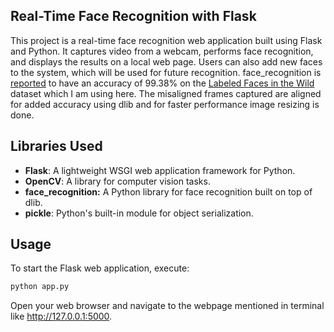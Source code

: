 ## Real-Time Face Recognition with Flask
This project is a real-time face recognition web application built using Flask and Python. It captures video from a webcam, performs face recognition, and displays the results on a local web page. Users can also add new faces to the system, which will be used for future recognition. face_recognition is [reported](https://github.com/ageitgey/face_recognition) to have an accuracy of 99.38% on the [Labeled Faces in the Wild](http://vis-www.cs.umass.edu/lfw/) dataset which I am using here.
The misaligned frames captured are aligned for added accuracy using dlib and for faster performance image resizing is done.
## Libraries Used
* **Flask**: A lightweight WSGI web application framework for Python.
* **OpenCV**: A library for computer vision tasks.
* **face_recognition:** A Python library for face recognition built on top of dlib.
* **pickle**: Python's built-in module for object serialization.

## Usage
To start the Flask web application, execute:
```python
python app.py
```
Open your web browser and navigate to the webpage mentioned in terminal like http://127.0.0.1:5000.



